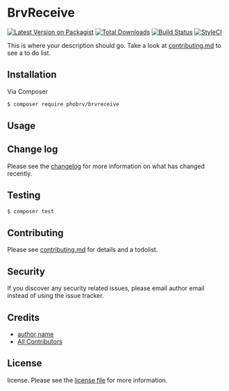 # BrvReceive

[![Latest Version on Packagist][ico-version]][link-packagist]
[![Total Downloads][ico-downloads]][link-downloads]
[![Build Status][ico-travis]][link-travis]
[![StyleCI][ico-styleci]][link-styleci]

This is where your description should go. Take a look at [contributing.md](contributing.md) to see a to do list.

## Installation

Via Composer

``` bash
$ composer require phobrv/brvreceive
```

## Usage

## Change log

Please see the [changelog](changelog.md) for more information on what has changed recently.

## Testing

``` bash
$ composer test
```

## Contributing

Please see [contributing.md](contributing.md) for details and a todolist.

## Security

If you discover any security related issues, please email author email instead of using the issue tracker.

## Credits

- [author name][link-author]
- [All Contributors][link-contributors]

## License

license. Please see the [license file](license.md) for more information.

[ico-version]: https://img.shields.io/packagist/v/phobrv/brvreceive.svg?style=flat-square
[ico-downloads]: https://img.shields.io/packagist/dt/phobrv/brvreceive.svg?style=flat-square
[ico-travis]: https://img.shields.io/travis/phobrv/brvreceive/master.svg?style=flat-square
[ico-styleci]: https://styleci.io/repos/12345678/shield

[link-packagist]: https://packagist.org/packages/phobrv/brvreceive
[link-downloads]: https://packagist.org/packages/phobrv/brvreceive
[link-travis]: https://travis-ci.org/phobrv/brvreceive
[link-styleci]: https://styleci.io/repos/12345678
[link-author]: https://github.com/phobrv
[link-contributors]: ../../contributors
